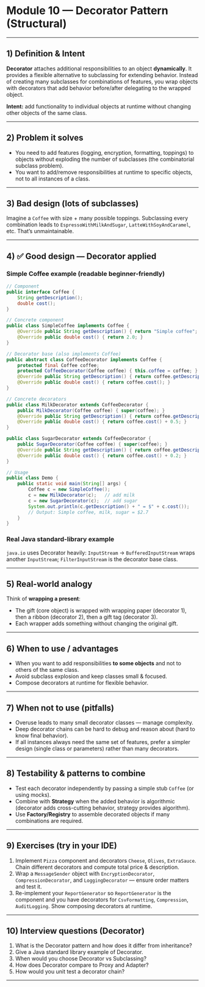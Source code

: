 # Module 10 — Decorator Pattern (Structural)

---

## 1) Definition & Intent

**Decorator** attaches additional responsibilities to an object **dynamically**. It provides a flexible alternative to subclassing for extending behavior.
Instead of creating many subclasses for combinations of features, you wrap objects with decorators that add behavior before/after delegating to the wrapped object.

**Intent:** add functionality to individual objects at runtime without changing other objects of the same class.

---

## 2) Problem it solves

* You need to add features (logging, encryption, formatting, toppings) to objects without exploding the number of subclasses (the combinatorial subclass problem).
* You want to add/remove responsibilities at runtime to specific objects, not to all instances of a class.

---

## 3) Bad design (lots of subclasses)

Imagine a `Coffee` with size + many possible toppings. Subclassing every combination leads to `EspressoWithMilkAndSugar`, `LatteWithSoyAndCaramel`, etc. That’s unmaintainable.

---

## 4) ✅ Good design — Decorator applied

### Simple Coffee example (readable beginner-friendly)

```java
// Component
public interface Coffee {
    String getDescription();
    double cost();
}

// Concrete component
public class SimpleCoffee implements Coffee {
    @Override public String getDescription() { return "Simple coffee"; }
    @Override public double cost() { return 2.0; }
}

// Decorator base (also implements Coffee)
public abstract class CoffeeDecorator implements Coffee {
    protected final Coffee coffee;
    protected CoffeeDecorator(Coffee coffee) { this.coffee = coffee; }
    @Override public String getDescription() { return coffee.getDescription(); }
    @Override public double cost() { return coffee.cost(); }
}

// Concrete decorators
public class MilkDecorator extends CoffeeDecorator {
    public MilkDecorator(Coffee coffee) { super(coffee); }
    @Override public String getDescription() { return coffee.getDescription() + ", milk"; }
    @Override public double cost() { return coffee.cost() + 0.5; }
}

public class SugarDecorator extends CoffeeDecorator {
    public SugarDecorator(Coffee coffee) { super(coffee); }
    @Override public String getDescription() { return coffee.getDescription() + ", sugar"; }
    @Override public double cost() { return coffee.cost() + 0.2; }
}

// Usage
public class Demo {
    public static void main(String[] args) {
        Coffee c = new SimpleCoffee();
        c = new MilkDecorator(c);   // add milk
        c = new SugarDecorator(c);  // add sugar
        System.out.println(c.getDescription() + " = $" + c.cost());
        // Output: Simple coffee, milk, sugar = $2.7
    }
}
```

### Real Java standard-library example

`java.io` uses Decorator heavily: `InputStream` → `BufferedInputStream` wraps another `InputStream`; `FilterInputStream` is the decorator base class.

---

## 5) Real-world analogy

Think of **wrapping a present**:

* The gift (core object) is wrapped with wrapping paper (decorator 1), then a ribbon (decorator 2), then a gift tag (decorator 3).
* Each wrapper adds something without changing the original gift.

---

## 6) When to use / advantages

* When you want to add responsibilities **to some objects** and not to others of the same class.
* Avoid subclass explosion and keep classes small & focused.
* Compose decorators at runtime for flexible behavior.

---

## 7) When **not** to use (pitfalls)

* Overuse leads to many small decorator classes — manage complexity.
* Deep decorator chains can be hard to debug and reason about (hard to know final behavior).
* If all instances always need the same set of features, prefer a simpler design (single class or parameters) rather than many decorators.

---

## 8) Testability & patterns to combine

* Test each decorator independently by passing a simple stub `Coffee` (or using mocks).
* Combine with **Strategy** when the added behavior is algorithmic (decorator adds cross-cutting behavior, strategy provides algorithm).
* Use **Factory/Registry** to assemble decorated objects if many combinations are required.

---

## 9) Exercises (try in your IDE)

1. Implement `Pizza` component and decorators `Cheese`, `Olives`, `ExtraSauce`. Chain different decorators and compute total price & description.
2. Wrap a `MessageSender` object with `EncryptionDecorator`, `CompressionDecorator`, and `LoggingDecorator` — ensure order matters and test it.
3. Re-implement your `ReportGenerator` so `ReportGenerator` is the component and you have decorators for `CsvFormatting`, `Compression`, `AuditLogging`. Show composing decorators at runtime.

---

## 10) Interview questions (Decorator)

1. What is the Decorator pattern and how does it differ from inheritance?
2. Give a Java standard library example of Decorator.
3. When would you choose Decorator vs Subclassing?
4. How does Decorator compare to Proxy and Adapter?
5. How would you unit test a decorator chain?

---